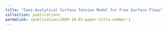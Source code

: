 ```yaml
---
title: "Semi-Analytical Surface Tension Model for Free Surface Flows"
collection: publications
permalink: /publication/2009-10-01-paper-title-number-1
---
```



